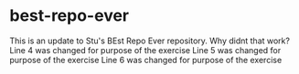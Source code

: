 # best-repo-ever
This is an update to Stu's BEst Repo Ever repository.
Why didnt that work?
Line 4 was changed for purpose of the exercise
Line 5 was changed for purpose of the exercise
Line 6 was changed for purpose of the exercise
